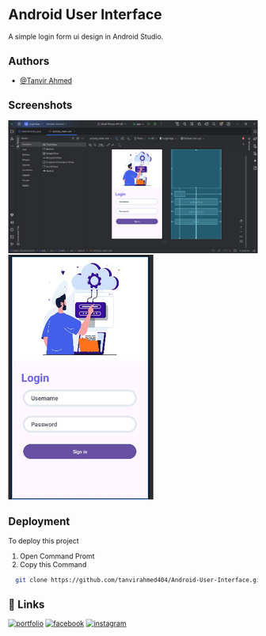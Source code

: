 
# Android User Interface
A simple login form ui design in Android Studio.
## Authors

- [@Tanvir Ahmed](http://tanvir.liveblog365.com/)


## Screenshots

![App Screenshot](https://github.com/tanvirahmed404/Android-User-Interface/blob/master/Screenshot_2.jpg)
![App Screenshot](https://github.com/tanvirahmed404/Android-User-Interface/blob/master/ui.jpg)



## Deployment

To deploy this project

1. Open Command Promt
2. Copy this Command
```bash
  git clone https://github.com/tanvirahmed404/Android-User-Interface.git
```




## 🔗 Links
[![portfolio](https://img.shields.io/badge/my_portfolio-000?style=for-the-badge&logo=ko-fi&logoColor=white)](http://tanvir.liveblog365.com/)
[![facebook](https://img.shields.io/badge/facebook-1DA1F2?style=for-the-badge&logo=twitter&logoColor=white)](https://www.facebook.com/tanvirahmed.com.bd)
[![instagram](https://img.shields.io/badge/instagram-1DA1F2?style=for-the-badge&logo=twitter&logoColor=white)](https://www.instagram.com/tanvirahmed.404/)

